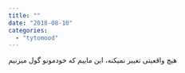 ```yaml
---
title: ""
date: "2018-08-10"
categories: 
  - "tytomood"
---
```


هیچ واقعیتی تغییر نمیکنه، این ماییم که خودمونو گول میزنیم
